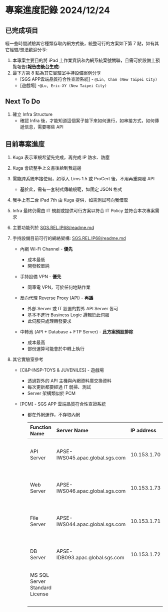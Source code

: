 # 專案進度記錄 2024/12/24

## 已完成項目

經一些時間試驗其它種類存取內網方式後，統整可行的方案如下第 7 點，如有其它經驗/想法歡迎分享:
1. 本專案主要目的將 iPad 上作業資訊和內網系統案號關聯，且需可於設備上預覽報告(**報告由後台生成**)
2. 最下方第 8 點為其它實驗室手持設備案例分享
   - [SGS APP雲端品質符合性查證系統] - `@Lin, Cham (New Taipei City)`
   - [遊戲場] -`@Lu, Eric-XY (New Taipei City)`

## Next To Do

1. 確立 Infra Structure
   - 確認 Infra 後，才能知道這個案子接下來如何進行，如串接方式，如何傳遞信息，需要哪些 API

## 目前專案進度

1. Kuga 表示軍規希望先完成，再完成 IP 防水、防塵
2. Kuga 會統整手上文書後給到我這邊
3. 需能跨系統串接使用，如導入 Lims 1.5 或 ProCert 後，不用再重開發 API
   - 基於此，需有一套制式傳輸規範，如固定 JSON 格式
4. 我手上有二台 iPad 7th 由 Kuga 提供，如需測試可向我借取
5. Infra 最終仍需由 IT 規劃或提供可行方案以符合 IT Policy 並符合本次專案需求
6. 主要功能列於 [SGS.REL.IP68/readme.md](../../../README.md)
7. 手持設備目前可行的網絡架構: [SGS.REL.IP68/readme.md](../../../README.md)
   - 內網 Wi-Fi Channel - **優先**
     - 成本最低
     - 開發較單純

   - 手持設備 VPN - **優先**
     - 同筆電 VPN，可於任何地點作業

   - 反向代理 Reverse Proxy (API) - **再議**
     - 外部 Server 或 IT 設置的對外 API Server 皆可
     - 基本不進行 Business Logic 邏輯於此伺服
     - 此伺服只處理轉發要求

   - 中轉池 (API + Database + FTP Server) - **此方案預設排除**
     - 成本最高
     - 部份運算可能會於中轉上執行

8. 其它實驗室參考
   - [C&P-INSP-TOYS & JUVENILES] - 遊戲場
     - 透過對外的 API 主機與內網資料庫交換資料
     - 每次更新都要經過 IT 弱掃、測試
     - Server 架構類似於 PCM

   - [PCM] - SGS APP 雲端品質符合性查證系統
     - 都在外網運作，不存取內網

       | Function Name                  | Server Name                      | IP address   | CPU / Memory               | Disk size | EUR      | NTD       | Period  |
       |:-------------------------------|:---------------------------------|:-------------|:---------------------------|:----------|:---------|:----------|:--------|
       | API Server                     | APSE-IWS045.apac.global.sgs.com  | 10.153.1.70  | E2as v4 (2 vCPU, 16GB RAM) | 64GB      | 107.31   | 3,490.79  | Monthly |
       | Web Server                     | APSE-IWS046.apac.global.sgs.com  | 10.153.1.73  | E2as v4 (2 vCPU, 16GB RAM) | 64GB      | 107.31   | 3,490.79  | Monthly |
       | File Server                    | APSE-IWS044.apac.global.sgs.com  | 10.153.1.71  | E2as v4 (2 vCPU, 16GB RAM) | 256GB     | 119.64   | 3,891.89  | Monthly |
       | DB Server                      | APSE-IDB093.apac.global.sgs.com  | 10.153.1.72  | E2as v4 (2 vCPU, 16GB RAM) | 64GB      | 107.31   | 3,490.79  | Monthly |
       | MS SQL Server Standard License |                                  |              |                            |           | 617.00   | 1,672.58  | Yearly  |
       |                                |                                  |              |                            |           | 1,058.57 | 16,036.86 |         |
